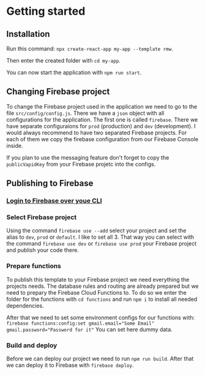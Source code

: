 # Getting started

## Installation

Run this command: `npx create-react-app my-app --template rmw`.

Then enter the created folder with `cd my-app`.

You can now start the application with `npm run start`.

## Changing Firebase project

To change the Firebase project used in the application we need to go to the file `src/config/config.js`. There we have a `json` object with all configurations for the application. The first one is called `firebase`. There we have separate configuraions for `prod` (production) and `dev` (development). I would always recommend to have two separated Firebase projects. For each of them we copy the firebase configuration from our Firebase Console inside. 

If you plan to use the messaging feature don't forget to copy the `publicVapidKey` from your Firebase projetc into the configs.

## Publishing to Firebase

### [Login to Firebase over youe CLI](https://firebase.google.com/docs/cli)

### Select Firebase project

Using the command `firebase use --add` select your project and set the alias to `dev`, `prod` or `default`. I like to set all 3. That way you can select with the command `firebase use dev` or `firebase use prod` your Firebase project and publish your code there.

### Prepare functions
To publish this template to your Firebase project we need everything the projects needs. The database rules and routing are already prepared but we need to prepary the Firebase Cloud Functions to. To do so we enter the folder for the functions with `cd functions` and run `npm i` to install all needed dependencies.

After that we need to set some environment configs for our functions with: `firebase functions:config:set gmail.email="Some Email" gmail.password="Password for it"`
You can set here dummy data.

### Build and deploy

Before we can deploy our project we need to run `npm run build`.
After that we can deploy it to Firebase with `firebase deploy`.
